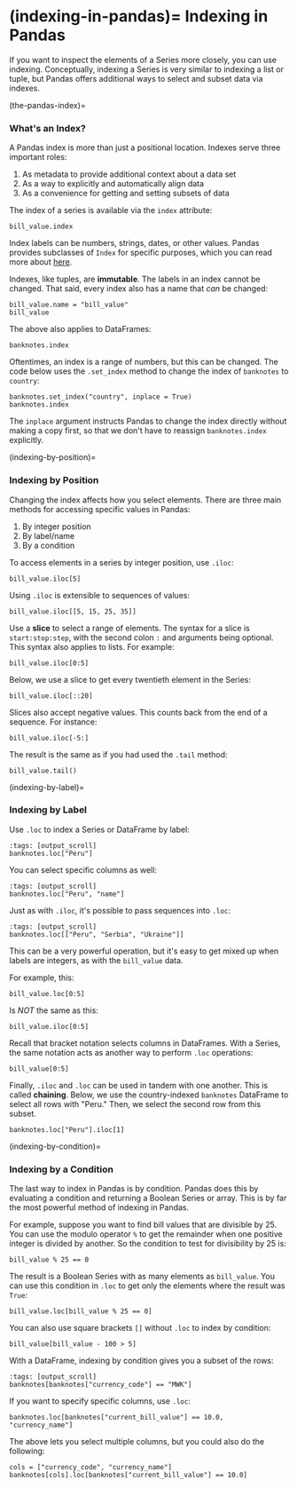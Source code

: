 <!--
---
jupytext:
  formats: md:myst
  text_representation:
    extension: .md
    format_name: myst
kernelspec:
  display_name: Julia
  language: julia
  name: julia-1.10
---
-->


(indexing-in-pandas)=
Indexing in Pandas
==================

If you want to inspect the elements of a Series more closely, you can use
indexing. Conceptually, indexing a Series is very similar to indexing a list or
tuple, but Pandas offers additional ways to select and subset data via indexes.


(the-pandas-index)=
### What's an Index?

A Pandas index is more than just a positional location. Indexes serve three
important roles:

1. As metadata to provide additional context about a data set
2. As a way to explicitly and automatically align data
3. As a convenience for getting and setting subsets of data

The index of a series is available via the `index` attribute:

```
bill_value.index
```

Index labels can be numbers, strings, dates, or other values. Pandas provides
subclasses of `Index` for specific purposes, which you can read more about
[here][pd-index].

[pd-index]: https://pandas.pydata.org/pandas-docs/stable/reference/api/pandas.Index.html

Indexes, like tuples, are **immutable**. The labels in an index cannot be
changed. That said, every index also has a name that _can_ be changed:

```
bill_value.name = "bill_value"
bill_value
```

The above also applies to DataFrames:

```
banknotes.index
```

Oftentimes, an index is a range of numbers, but this can be changed. The code
below uses the `.set_index` method to change the index of `banknotes` to
`country`:

```
banknotes.set_index("country", inplace = True)
banknotes.index
```

The `inplace` argument instructs Pandas to change the index directly without
making a copy first, so that we don't have to reassign `banknotes.index`
explicitly.


(indexing-by-position)=
### Indexing by Position

Changing the index affects how you select elements. There are three main
methods for accessing specific values in Pandas:
1. By integer position
2. By label/name
3. By a condition

To access elements in a series by integer position, use `.iloc`:

```
bill_value.iloc[5]
```

Using `.iloc` is extensible to sequences of values:

```
bill_value.iloc[[5, 15, 25, 35]]
```

Use a **slice** to select a range of elements. The syntax for a slice is
`start:stop:step`, with the second colon `:` and arguments being optional. This
syntax also applies to lists. For example:

```
bill_value.iloc[0:5]
```

Below, we use a slice to get every twentieth element in the Series:

```
bill_value.iloc[::20]
```

Slices also accept negative values. This counts back from the end of a
sequence. For instance:

```
bill_value.iloc[-5:]
```

The result is the same as if you had used the `.tail` method:

```
bill_value.tail()
```


(indexing-by-label)=
### Indexing by Label

Use `.loc` to index a Series or DataFrame by label:

```
:tags: [output_scroll]
banknotes.loc["Peru"]
```

You can select specific columns as well:

```
:tags: [output_scroll]
banknotes.loc["Peru", "name"]
```

Just as with `.iloc`, it's possible to pass sequences into `.loc`:

```
:tags: [output_scroll]
banknotes.loc[["Peru", "Serbia", "Ukraine"]]
```

This can be a very powerful operation, but it's easy to get mixed up when
labels are integers, as with the `bill_value` data.

For example, this:

```
bill_value.loc[0:5]
```

Is *NOT* the same as this:

```
bill_value.iloc[0:5]
```

Recall that bracket notation selects columns in DataFrames. With a Series, the
same notation acts as another way to perform `.loc` operations:

```
bill_value[0:5]
```

Finally, `.iloc` and `.loc` can be used in tandem with one another. This is
called **chaining**. Below, we use the country-indexed `banknotes` DataFrame to
select all rows with "Peru." Then, we select the second row from this subset.

```
banknotes.loc["Peru"].iloc[1]
```


(indexing-by-condition)=
### Indexing by a Condition

The last way to index in Pandas is by condition. Pandas does this by evaluating
a condition and returning a Boolean Series or array. This is by far the most
powerful method of indexing in Pandas.

For example, suppose you want to find bill values that are divisible by 25. You
can use the modulo operator `%` to get the remainder when one positive integer
is divided by another. So the condition to test for divisibility by 25 is:

```
bill_value % 25 == 0
```

The result is a Boolean Series with as many elements as `bill_value`. You can
use this condition in `.loc` to get only the elements where the result was
`True`:

```
bill_value.loc[bill_value % 25 == 0]
```

<!--
This is a **subset** of the Series.
-->

You can also use square brackets `[]` without `.loc` to index by condition:

```
bill_value[bill_value - 100 > 5]
```

With a DataFrame, indexing by condition gives you a subset of the rows:

```
:tags: [output_scroll]
banknotes[banknotes["currency_code"] == "MWK"]
```

If you want to specify specific columns, use `.loc`:

```
banknotes.loc[banknotes["current_bill_value"] == 10.0, "currency_name"]
```

The above lets you select multiple columns, but you could also do the
following:

```
cols = ["currency_code", "currency_name"]
banknotes[cols].loc[banknotes["current_bill_value"] == 10.0]
```
